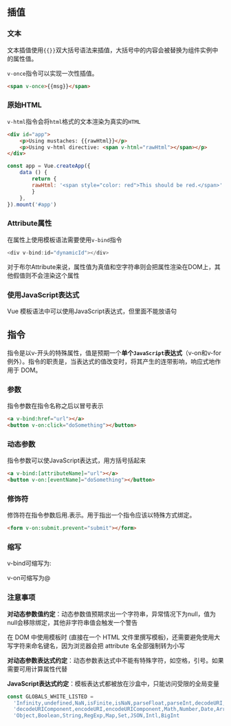 ## 插值

### 文本

文本插值使用`{{}}`双大括号语法来插值，大括号中的内容会被替换为组件实例中的属性值。

`v-once`指令可以实现一次性插值。

```html
<span v-once>{{msg}}</span>
```

### 原始HTML

`v-html`指令会将`html`格式的文本渲染为真实的`HTML`

```html
<div id="app">
    <p>Using mustaches: {{rawHtml}}</p>
    <p>Using v-html directive: <span v-html="rawHtml"></span></p>
</div>
```

```js
const app = Vue.createApp({
    data () {
        return {
        rawHtml: '<span style="color: red">This should be red.</span>'
        }
    },
}).mount('#app')
```

### Attribute属性

在属性上使用模板语法需要使用`v-bind`指令

```js
<div v-bind:id="dynamicId"></div>
```

对于布尔Attribute来说，属性值为真值和空字符串则会把属性渲染在DOM上，其他假值则不会渲染这个属性

### 使用JavaScript表达式

 Vue 模板语法中可以使用JavaScript表达式，但里面不能放语句

## 指令

指令是以v-开头的特殊属性，值是预期一个**单个`JavaScript`表达式**（v-on和v-for例外）。指令的职责是，当表达式的值改变时，将其产生的连带影响，响应式地作用于 DOM。

### 参数

指令参数在指令名称之后以冒号表示

```html
<a v-bind:href="url"></a>
<button v-on:click="doSomething"></button>
```

### 动态参数

指令参数可以使JavaScript表达式，用方括号括起来

```html
<a v-bind:[attributeName]="url"></a>
<button v-on:[eventName]="doSomething"></button>
```

### 修饰符

修饰符在指令参数后用.表示。用于指出一个指令应该以特殊方式绑定。

```html
<form v-on:submit.prevent="submit"></form>
```

### 缩写

v-bind可缩写为:

v-on可缩写为@

### 注意事项

**对动态参数值约定**：动态参数值预期求出一个字符串，异常情况下为null，值为null会移除绑定，其他非字符串值会触发一个警告

在 DOM 中使用模板时 (直接在一个 HTML 文件里撰写模板)，还需要避免使用大写字符来命名键名，因为浏览器会把 attribute 名全部强制转为小写

**对动态参数表达式约定**：动态参数表达式中不能有特殊字符，如空格，引号。如果需要可用计算属性代替

**JavaScript表达式约定**：模板表达式都被放在沙盒中，只能访问受限的全局变量

```js
const GLOBALS_WHITE_LISTED =
  'Infinity,undefined,NaN,isFinite,isNaN,parseFloat,parseInt,decodeURI,' +
  'decodeURIComponent,encodeURI,encodeURIComponent,Math,Number,Date,Array,' +
  'Object,Boolean,String,RegExp,Map,Set,JSON,Intl,BigInt
```

